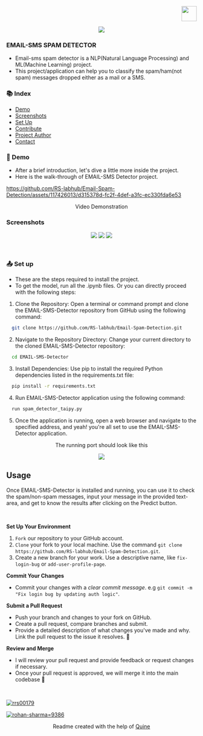 <p align="right">
    <img height="40px" width="40px" src="Assets\RS LOGO.png" />
</p>
<p align="center">
  <img src="Assets/Preview.png"  />
</p>


### EMAIL-SMS SPAM DETECTOR
- Email-sms spam detector is a NLP(Natural Language Processing) and ML(Machine Learning) project.
- This project/application can help you to classify the spam/ham(not spam) messages dropped either as a mail or a SMS.


### :books: Index

- [Demo](#movie_camera-Demo)
- [Screenshots](#screenshots)
- [Set Up](#outbox_tray-Set-up)
- [Contribute](#building_construction-Contribute)
- [Project Author](#people_holding_hands-Meet-the-Author)
- [Contact](#email-contact)


###  :movie_camera: Demo
- After a brief introduction, let's dive a little more inside the project.
- Here is the walk-through of EMAIL-SMS Detector project.

https://github.com/RS-labhub/Email-Spam-Detection/assets/117426013/d315378d-fc2f-4def-a3fc-ec330fda6e53

<p align="center">Video Demonstration</p>

### Screenshots
<p align="center">
  <img src="Assets/Preview.png"  />
  <img src="Assets/spam.png"  />
  <img src="Assets/not-spam.png"  />
</p>


$~$

###  :outbox_tray: Set up
- These are the steps required to install the project.
- To get the model, run all the .ipynb files. Or you can directly proceed with the following steps:


1. Clone the Repository: Open a terminal or command prompt and clone the EMAIL-SMS-Detector repository from GitHub using the following command:

  ```bash
    git clone https://github.com/RS-labhub/Email-Spam-Detection.git
  ```

2. Navigate to the Repository Directory: Change your current directory to the cloned EMAIL-SMS-Detector repository:

  ```bash
    cd EMAIL-SMS-Detector
  ```

3. Install Dependencies: Use pip to install the required Python dependencies listed in the requirements.txt file:

  ```bash
    pip install -r requirements.txt
  ```

4. Run EMAIL-SMS-Detector application using the following command:

  ```py
    run spam_detector_taipy.py
  ```

5. Once the application is running, open a web browser and navigate to the specified address, and yeah! you're all set to use the EMAIL-SMS-Detector application.
<p align="center">
  The running port should look like this
</p>
<p align="center">
<img src="Assets/port.png" >
</p>


## Usage
Once EMAIL-SMS-Detector is installed and running, you can use it to check the spam/non-spam messages, input your message in the provided text-area, and get to know the results after clicking on the Predict button.


$~$
    
**Set Up Your Environment**

1. `Fork` our repository to your GitHub account. 
2. `Clone` your fork to your local machine. 
    Use the command `git clone https://github.com/RS-labhub/Email-Spam-Detection.git`.
3. Create a new branch for your work. 
    Use a descriptive name, like `fix-login-bug` or `add-user-profile-page`.
    
**Commit Your Changes**

- Commit your changes with a _clear commit message_. 
  e.g `git commit -m "Fix login bug by updating auth logic"`.

**Submit a Pull Request**

- Push your branch and changes to your fork on GitHub.
- Create a pull request, compare branches and submit.
- Provide a detailed description of what changes you've made and why. 
  Link the pull request to the issue it resolves. 🔗
    
**Review and Merge**

- I will review your pull request and provide feedback or request changes if necessary. 
- Once your pull request is approved, we will merge it into the main codebase 🥳

$~$



<p align="left">
<a href="https://twitter.com/rrs00179" target="blank"><img align="center" src="https://img.shields.io/badge/X-000000?style=for-the-badge&logo=x&logoColor=white" alt="rrs00179" /></a>
</p>
<p align="left">
<a href="https://www.linkedin.com/in/rohan-sharma-9386rs/" target="blank"><img src="https://img.shields.io/badge/LinkedIn-0077B5?style=for-the-badge&logo=linkedin&logoColor=white" alt="rohan-sharma=9386" /></a>
</p>

<p align="center">
  Readme created with the help of <a href="https://github.com/quine-sh/README-Template/blob/main/README.md" alt="https://github.com/quine-sh/README-Template/blob/main/README.md">Quine</a>
</p>

